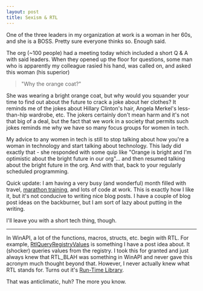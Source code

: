 ```yaml
---
layout: post
title: Sexism & RTL
---
```


One of the three leaders in my organization at work is a woman in her 60s, and she is a BOSS. Pretty sure everyone thinks so. Enough said.

The org (~100 people) had a meeting today which included a short Q & A with said leaders. When they opened up the floor for questions, some man who is apparently my colleague rasied his hand, was called on, and asked this woman (his superior)

> "Why the orange coat?"

She was wearing a bright orange coat, but why would you squander your time to find out about the future to crack a joke about her clothes? It reminds me of the jokes about Hillary Clinton's hair, Angela Merkel's less-than-hip wardrobe, etc. The jokers certainly don't mean harm and it's not that big of a deal, but the fact that we work in a society that permits such jokes reminds me why we have so many focus groups for women in tech.

My advice to any women in tech is still to stop talking about how you're a woman in technology and start talking about technology. This lady did exactly that - she responded with some quip like "Orange is bright and I'm optimistic about the bright future in our org"... and then resumed talking about the bright future in the org. And with that, back to your regularly scheduled programming.

Quick update: I am having a very busy (and wonderful) month filled with travel, [marathon training](http://www.fargomarathon.com/), and lots of code at work. This is exactly how I like it, but it's not conducive to writing nice blog posts. I have a couple of blog post ideas on the backburner, but I am sort of lazy about putting in the writing. 

I'll leave you with a short tech thing, though. 

---

In WinAPI, a lot of the functions, macros, structs, etc. begin with RTL. For example, [RtlQueryRegistryValues](https://msdn.microsoft.com/en-us/library/windows/hardware/ff562046(v=vs.85).aspx) is something I have a post idea about. It (shocker) queries values from the registry. I took this for granted and just always knew that RTL_BLAH was something in WinAPI and never gave this acronym much thought beyond that. However, I never actually knew what RTL stands for. Turns out it's [Run-Time Library](https://msdn.microsoft.com/en-us/library/windows/hardware/ff563638(v=vs.85).aspx). 

That was anticlimatic, huh? The more you know.
